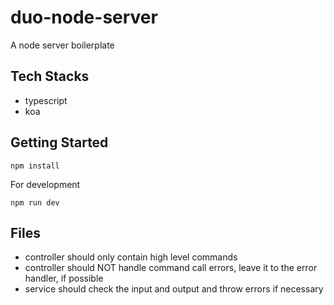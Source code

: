 # duo-node-server

A node server boilerplate

## Tech Stacks
- typescript
- koa

## Getting Started

`npm install`

For development

`npm run dev`

## Files

- controller should only contain high level commands
- controller should NOT handle command call errors, leave it to the error handler, if possible
- service should check the input and output and throw errors if necessary